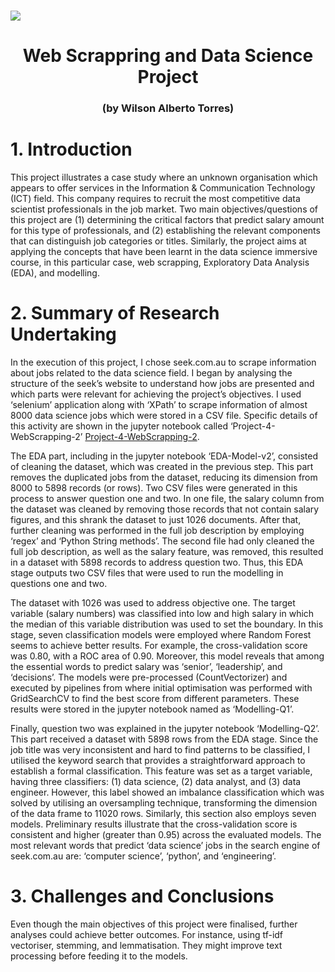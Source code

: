 # ![](https://ga-dash.s3.amazonaws.com/production/assets/logo-9f88ae6c9c3871690e33280fcf557f33.png)
<h1><center>Web Scrappring and Data Science Project</center></h1> <h3><center>(by Wilson Alberto Torres)</center></h3>

# 1. Introduction

This project illustrates a case study where an unknown organisation which appears to offer services in the Information & Communication Technology (ICT) field. This company requires to recruit the most competitive data scientist professionals in the job market. Two main objectives/questions of this project are (1) determining the critical factors that predict salary amount for this type of professionals, and (2) establishing the relevant components that can distinguish job categories or titles.  Similarly, the project aims at applying the concepts that have been learnt in the data science immersive course, in this particular case, web scrapping, Exploratory Data Analysis (EDA), and modelling.

# 2. Summary of Research Undertaking

In the execution of this project, I chose seek.com.au to scrape information about jobs related to the data science field. I began by analysing the structure of the seek’s website to understand how jobs are presented and which parts were relevant for achieving the project’s objectives. I used ‘selenium’ application along with ‘XPath’ to scrape information of almost 8000 data science jobs which were stored in a CSV file. Specific details of this activity are shown in the jupyter notebook called ‘Project-4-WebScrapping-2’ [Project-4-WebScrapping-2](./Project-4-WebScrapping-2.ipynb).

The EDA part, including in the jupyter notebook ‘EDA-Model-v2’, consisted of cleaning the dataset, which was created in the previous step. This part removes the duplicated jobs from the dataset, reducing its dimension from 8000 to 5898 records (or rows). Two CSV files were generated in this process to answer question one and two. In one file, the salary column from the dataset was cleaned by removing those records that not contain salary figures, and this shrank the dataset to just 1026 documents. After that, further cleaning was performed in the full job description by employing ‘regex’ and ‘Python String methods’. The second file had only cleaned the full job description, as well as the salary feature, was removed, this resulted in a dataset with 5898 records to address question two. Thus, this EDA stage outputs two CSV files that were used to run the modelling in questions one and two.

The dataset with 1026 was used to address objective one. The target variable (salary numbers) was classified into low and high salary in which the median of this variable distribution was used to set the boundary. In this stage, seven classification models were employed where Random Forest seems to achieve better results. For example, the cross-validation score was 0.80, with a ROC area of 0.90. Moreover, this model reveals that among the essential words to predict salary was ‘senior’, ‘leadership’, and ‘decisions’. The models were pre-processed (CountVectorizer) and executed by pipelines from where initial optimisation was performed with GridSearchCV to find the best score from different parameters. These results were stored in the jupyter notebook named as ‘Modelling-Q1’.

Finally, question two was explained in the jupyter notebook ‘Modelling-Q2’. This part received a dataset with 5898 rows from the EDA stage. Since the job title was very inconsistent and hard to find patterns to be classified, I utilised the keyword search that provides a straightforward approach to establish a formal classification. This feature was set as a target variable, having three classifiers: (1) data science, (2) data analyst, and (3) data engineer. However, this label showed an imbalance classification which was solved by utilising an oversampling technique, transforming the dimension of the data frame to 11020 rows. Similarly, this section also employs seven models. Preliminary results illustrate that the cross-validation score is consistent and higher (greater than 0.95) across the evaluated models. The most relevant words that predict ‘data science’ jobs in the search engine of seek.com.au are: ‘computer science’, ‘python’, and ‘engineering’.

# 3. Challenges and Conclusions

Even though the main objectives of this project were finalised, further analyses could achieve better outcomes. For instance, using tf-idf vectoriser, stemming, and lemmatisation. They might improve text processing before feeding it to the models.
